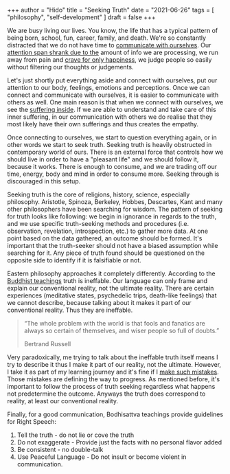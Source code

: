 +++
author = "Hido"
title = "Seeking Truth"
date = "2021-06-26"
tags = [
  "philosophy",
  "self-development"
]
draft = false
+++

We are busy living our lives. You know, the life that has a typical pattern of being born, school, fun, career, family, and death. We're so constantly distracted that we do not have time to [communicate with ourselves](https://heydaroff.info/2021/01/04/how-self-reflection-leads/). Our [attention span shrank due to the](https://heydaroff.info/2021/05/19/mindful-listening-why-is-it-so-difficult-and-what-can-we-do-about-it/) amount of info we are processing, we run away from pain and [crave for only happiness](https://heydaroff.info/2021/06/21/meaningful-life/), we judge people so easily without filtering our thoughts or judgements.

Let's just shortly put everything aside and connect with ourselves, put our attention to our body, feelings, emotions and perceptions. Once we can connect and communicate with ourselves, it is easier to communicate with others as well. One main reason is that when we connect with ourselves, we see the [suffering inside](https://heydaroff.info/2020/12/28/reflecting-on-the-point-of-living/). If we are able to understand and take care of this inner suffering, in our communication with others we do realise that they most likely have their own sufferings and thus creates the empathy.

Once connecting to ourselves, we start to question everything again, or in other words we start to seek truth. Seeking truth is heavily obstructed in contemporary world of ours. There is an external force that controls how we should live in order to have a "pleasant life" and we should follow it, because it works. There is enough to consume, and we are trading off our time, energy, body and mind in order to consume more. Seeking through is discouraged in this setup.

Seeking truth is the core of religions, history, science, especially philosophy. Aristotle, Spinoza, Berkeley, Hobbes, Descartes, Kant and many other philosophers have been searching for wisdom. The pattern of seeking for truth looks like following: we begin in ignorance in regards to the truth, and we use specific truth-seeking methods and procedures (i.e. observation, revelation, introspection, etc.) to gather more data. At one point based on the data gathered, an outcome should be formed. It's important that the truth-seeker should not have a biased assumption while searching for it. Any piece of truth found should be questioned on the opposite side to identify if it is falsifiable or not.

Eastern philosophy approaches it completely differently. According to the [Buddhist teachings](https://heydaroff.info/2020/12/16/reflecting-the-way-of-zen/) truth is ineffable. Our language can only frame and explain our conventional reality, not the ultimate reality. There are certain experiences (meditative states, psychedelic trips, death-like feelings) that we cannot describe, because talking about it makes it part of our conventional reality. Thus they are ineffable.

> “The whole problem with the world is that fools and fanatics are always so certain of themselves, and wiser people so full of doubts.”
> 
> Bertrand Russell

Very paradoxically, me trying to talk about the ineffable truth itself means I try to describe it thus I make it part of our reality, not the ultimate. However, I take it as part of my learning journey and it's fine if I [make such mistakes](https://heydaroff.info/2021/04/05/reflecting-on-making-mistakes/). Those mistakes are defining the way to progress. As mentioned before, it's important to follow the process of truth seeking regardless what happens not predetermine the outcome. Anyways the truth does correspond to reality, at least our conventional reality.

Finally, for a good communication, Bodhisattva teachings provide guidelines for Right Speech:

1. Tell the truth - do not lie or cove the truth
2. Do not exaggerate - Provide just the facts with no personal flavor added
3. Be consistent - no double-talk
4. Use Peaceful Language - Do not insult or become violent in communication.
